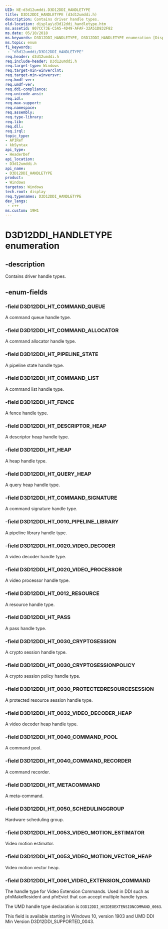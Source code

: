```yaml
---
UID: NE:d3d12umddi.D3D12DDI_HANDLETYPE
title: D3D12DDI_HANDLETYPE (d3d12umddi.h)
description: Contains driver handle types.
old-location: display\d3d12ddi_handletype.htm
ms.assetid: 807CC73E-C5A5-4D49-AFAF-32A51D832F82
ms.date: 05/10/2018
ms.keywords: D3D12DDI_HANDLETYPE, D3D12DDI_HANDLETYPE enumeration [Display Devices], D3D12DDI_HT_0010_PIPELINE_LIBRARY, D3D12DDI_HT_0012_RESOURCE, D3D12DDI_HT_0020_VIDEO_DECODER, D3D12DDI_HT_0020_VIDEO_DECODE_STREAM, D3D12DDI_HT_0020_VIDEO_PROCESSOR, D3D12DDI_HT_0020_VIDEO_PROCESS_STREAM, D3D12DDI_HT_0030_CRYPTOSESSION, D3D12DDI_HT_0030_CRYPTOSESSIONPOLICY, D3D12DDI_HT_0030_PROTECTEDRESOURCESESSION, D3D12DDI_HT_0032_VIDEO_DECODER_HEAP, D3D12DDI_HT_COMMAND_ALLOCATOR, D3D12DDI_HT_COMMAND_LIST, D3D12DDI_HT_COMMAND_QUEUE, D3D12DDI_HT_COMMAND_SIGNATURE, D3D12DDI_HT_DESCRIPTOR_HEAP, D3D12DDI_HT_FENCE, D3D12DDI_HT_HEAP, D3D12DDI_HT_PASS, D3D12DDI_HT_PIPELINE_STATE, D3D12DDI_HT_QUERY_HEAP, d3d12umddi/D3D12DDI_HANDLETYPE, d3d12umddi/D3D12DDI_HT_0010_PIPELINE_LIBRARY, d3d12umddi/D3D12DDI_HT_0012_RESOURCE, d3d12umddi/D3D12DDI_HT_0020_VIDEO_DECODER, d3d12umddi/D3D12DDI_HT_0020_VIDEO_DECODE_STREAM, d3d12umddi/D3D12DDI_HT_0020_VIDEO_PROCESSOR, d3d12umddi/D3D12DDI_HT_0020_VIDEO_PROCESS_STREAM, d3d12umddi/D3D12DDI_HT_0030_CRYPTOSESSION, d3d12umddi/D3D12DDI_HT_0030_CRYPTOSESSIONPOLICY, d3d12umddi/D3D12DDI_HT_0030_PROTECTEDRESOURCESESSION, d3d12umddi/D3D12DDI_HT_0032_VIDEO_DECODER_HEAP, d3d12umddi/D3D12DDI_HT_COMMAND_ALLOCATOR, d3d12umddi/D3D12DDI_HT_COMMAND_LIST, d3d12umddi/D3D12DDI_HT_COMMAND_QUEUE, d3d12umddi/D3D12DDI_HT_COMMAND_SIGNATURE, d3d12umddi/D3D12DDI_HT_DESCRIPTOR_HEAP, d3d12umddi/D3D12DDI_HT_FENCE, d3d12umddi/D3D12DDI_HT_HEAP, d3d12umddi/D3D12DDI_HT_PASS, d3d12umddi/D3D12DDI_HT_PIPELINE_STATE, d3d12umddi/D3D12DDI_HT_QUERY_HEAP, display.d3d12ddi_handletype
ms.topic: enum
f1_keywords:
 - "d3d12umddi/D3D12DDI_HANDLETYPE"
req.header: d3d12umddi.h
req.include-header: D3d12umddi.h
req.target-type: Windows
req.target-min-winverclnt:
req.target-min-winversvr:
req.kmdf-ver:
req.umdf-ver:
req.ddi-compliance:
req.unicode-ansi:
req.idl:
req.max-support:
req.namespace:
req.assembly:
req.type-library:
req.lib:
req.dll:
req.irql:
topic_type:
- APIRef
- kbSyntax
api_type:
- HeaderDef
api_location:
- D3d12umddi.h
api_name:
- D3D12DDI_HANDLETYPE
product:
- Windows
targetos: Windows
tech.root: display
req.typenames: D3D12DDI_HANDLETYPE
dev_langs:
 - c++
ms.custom: 19H1
---
```


# D3D12DDI_HANDLETYPE enumeration


## -description


Contains driver handle types.


## -enum-fields




### -field D3D12DDI_HT_COMMAND_QUEUE

A command queue handle type.


### -field D3D12DDI_HT_COMMAND_ALLOCATOR

A command allocator handle type.


### -field D3D12DDI_HT_PIPELINE_STATE

A pipeline state handle type.


### -field D3D12DDI_HT_COMMAND_LIST

A command list handle type.


### -field D3D12DDI_HT_FENCE

A fence handle type.


### -field D3D12DDI_HT_DESCRIPTOR_HEAP

A descriptor heap handle type.


### -field D3D12DDI_HT_HEAP

A heap handle type.


### -field D3D12DDI_HT_QUERY_HEAP

A query heap handle type.


### -field D3D12DDI_HT_COMMAND_SIGNATURE

A command signature handle type.


### -field D3D12DDI_HT_0010_PIPELINE_LIBRARY

A pipeline library handle type.


### -field D3D12DDI_HT_0020_VIDEO_DECODER

A video decoder handle type.


### -field D3D12DDI_HT_0020_VIDEO_PROCESSOR

A video processor handle type.


### -field D3D12DDI_HT_0012_RESOURCE

A resource handle type.


### -field D3D12DDI_HT_PASS

A pass handle type.


### -field D3D12DDI_HT_0030_CRYPTOSESSION

A crypto session handle type.


### -field D3D12DDI_HT_0030_CRYPTOSESSIONPOLICY

A crypto session policy handle type.


### -field D3D12DDI_HT_0030_PROTECTEDRESOURCESESSION

A protected resource session handle type.


### -field D3D12DDI_HT_0032_VIDEO_DECODER_HEAP

A video decoder heap handle type.


### -field D3D12DDI_HT_0040_COMMAND_POOL

A command pool.

### -field D3D12DDI_HT_0040_COMMAND_RECORDER

A command recorder.

### -field D3D12DDI_HT_METACOMMAND

A meta-command.

### -field D3D12DDI_HT_0050_SCHEDULINGGROUP 

Hardware scheduling group.

### -field D3D12DDI_HT_0053_VIDEO_MOTION_ESTIMATOR 

Video motion estimator.

### -field D3D12DDI_HT_0053_VIDEO_MOTION_VECTOR_HEAP 

Video motion vector heap.

### -field D3D12DDI_HT_0061_VIDEO_EXTENSION_COMMAND

The handle type for Video Extension Commands. Used in DDI such as pfnMakeResident and pfnEvict that can accept multiple handle types. 

The UMD handle type declaration is `D3D12DDI_HVIDEOEXTENSIONCOMMAND_0063`.

This field is available starting in Windows 10, version 1903 and UMD DDI Min Version D3D12DDI_SUPPORTED_0043.
